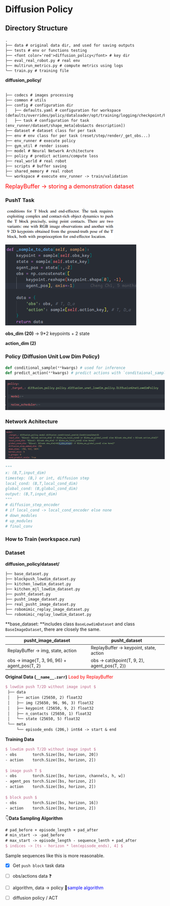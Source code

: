 # Diffusion Policy

## Directory Structure

```
.
├── data # original data dir, and used for saving outputs
├── tests # env or functions testing
├── <font color='red'>diffusion_policy</font> # key dir
├── eval_real_robot.py # real env
├── multirun_metrics.py # compute metrics using logs
└── train.py # training file
```

**diffusion_policy/**

```

├── codecs # images processing
├── common # utils
├── config # configuration dir
│   ├── defaults.yaml # configuration for workspace (defaults/overrides/policy/dataloader/opt/training/logging/checkpoint/hydra)
│   ├── task # configuration for task (env_runner/dataset/shape_meta[obs&acts description])
├── dataset # dataset class for per task
├── env # env class for per task (reset/step/render/_get_obs...)
├── env_runner # execute policy
├── gym_util # render issues
├── model # Neural Network Architecture
├── policy # predict actions/compute loss
├── real_world # real robot
├── scripts # buffer saving 
├── shared_memory # real robot
└── workspace # execute env_runner -> train/validation 
```

<font color='red' size=4>ReplayBuffer -> storing a demonstration dataset</font>



### PushT Task

![image-20230810142139952](assets/image-20230810142139952.png)

![image-20230810143802441](assets/image-20230810143802441.png)

**obs_dim (20)** -> 9\*2 keypoints + 2 state

**action_dim (2)**

### Policy (Diffusion Unit Low Dim Policy)

```python
def conditional_sample(**kwargs) # used for inference
def predict_action(**kwargs) # predict actions with `conditaional_sample`
```

![image-20230810144640975](assets/image-20230810144640975.png)

### Network Achitecture

![image-20230810144622188](assets/image-20230810144622188.png)

```python
"""
x: (B,T,input_dim)
timestep: (B,) or int, diffusion step
local_cond: (B,T,local_cond_dim)
global_cond: (B,global_cond_dim)
output: (B,T,input_dim)
"""
# diffusion_step_encoder
# if local_cond -> local_cond_encoder else none
# down_modules
# up_modules
# final_conv
```

### How to Train (workspace.run)



### Dataset

**diffusion_policy/dataset/**

```
├── base_dataset.py
├── blockpush_lowdim_dataset.py
├── kitchen_lowdim_dataset.py
├── kitchen_mjl_lowdim_dataset.py
├── pusht_dataset.py
├── pusht_image_dataset.py
├── real_pusht_image_dataset.py
├── robomimic_replay_image_dataset.py
└── robomimic_replay_lowdim_dataset.py
```

**base_dataset: **includes class `BaseLowdimDataset` and class `BaseImageDataset`, there are closely the same. 

| pusht_image_dataset                          | pusht_dataset                                |
| -------------------------------------------- | -------------------------------------------- |
| ReplayBuffer -> img, state, action           | ReplayBuffer -> keypoint, state, action      |
| obs -> image(T, 3, 96, 96) + agent_pos(T, 2) | obs -> cat(kpoint(T, 9, 2), agent_pos(T, 2)) |

**Original Data (`__name__.zarr`)** <font color='red'>Load by ReplayBuffer</font>

```tex
$ lowdim push T/2D without image input $
 ├── data
 │   ├── action (25650, 2) float32
 │   ├── img (25650, 96, 96, 3) float32
 │   ├── keypoint (25650, 9, 2) float32
 │   ├── n_contacts (25650, 1) float32
 │   └── state (25650, 5) float32
 └── meta
     └── episode_ends (206,) int64 -> start & end
```

**Training Data**

```tex
$ lowdim push T/2D without image input $
- obs		torch.Size([bs, horizon, 20])
- action	torch.Size([bs, horizon, 2])

$ image push T $
- obs		torch.Size([bs, horizon, channels, h, w])
- agent_pos	torch.Size([bs, horizon, 2])
- action	torch.Size([bs, horizon, 2])

$ block push $
- obs		torch.Size([bs, horizon, 16])
- action	torch.Size([bs, horizon, 2])
```

:point_down:**Data Sampling Algorithm**

```tex
# pad_before + episode_length + pad_after
# min_start -> -pad_before
# max_start -> episode_length - sequence_lenth + pad_after
$ indices -> [ts - horizon * len(episode_ends), 4] $
```

Sample sequences like this is more reasonable.

- [x] Get `push block` task data 

- [ ] obs/actions data :question:

- [ ] algorithm, data -> policy :dart:<font color='blue'>sample algorithm</font>

- [ ] diffusion policy / ACT 